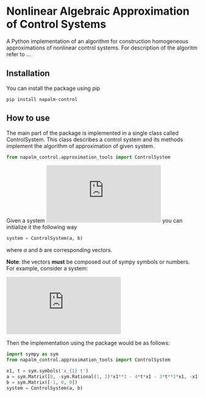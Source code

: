 # Nonlinear Algebraic Approximation of Control Systems

A Python implementation of an algorithm for construction homogeneous 
approximations of nonlinear control systems. For description of the algoritm refer to ...

## Installation

You can install the package using pip

```
pip install napalm-control
```

## How to use

The main part of the package is implemented in a single class called ControlSystem. This class describes a control system and its methods implement the algorithm of approximation of given system.

```python
from napalm_control.approximation_tools import ControlSystem
```

Given a system ![equation](https://latex.codecogs.com/gif.latex?%5Cdot%7Bx%7D%3Da%28t%2Cx%29%20&plus;%20b%28t%2Cx%29u)
you can initialize it the following way

```python
system = ControlSystem(a, b)
```

where _a_ and _b_ are corresponding vectors.

__Note__: the vectors __must__ be composed out of sympy symbols or numbers.
For example, consider a system:


![equation](https://latex.codecogs.com/gif.latex?%5Cleft%5C%7B%20%5Cbegin%7Baligned%7D%20%5Cdot%20x_1%20%26%3D%20-u%20%5C%5C%20%5Cdot%20x_2%20%26%3D%20-%5Cfrac12x_1%5E2-4tx_1-3t%5E2x_1%20%5C%5C%20%5Cdot%20x_3%20%26%3D%20-x_1%5E2-2tx_1-3t%5E2x_1%20%5Cend%7Baligned%7D%20%5Cright.)

Then the implementation using the package would be as follows:
```python
import sympy as sym
from napalm_control.approximation_tools import ControlSystem

x1, t = sym.symbols('x_{1} t')
a = sym.Matrix([0, -sym.Rational(1, 2)*x1**2 - 4*t*x1 - 3*t**2*x1, -x1**2 - 2*t*x1 - 3*t**2*x1])
b = sym.Matrix([-1, 0, 0])
system = ControlSystem(a, b)
```

